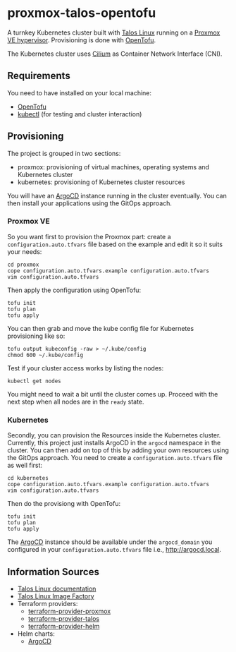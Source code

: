 # proxmox-talos-opentofu
A turnkey Kubernetes cluster built with [Talos Linux](https://www.talos.dev/) running on a
[Proxmox VE hypervisor](https://www.proxmox.com/en/products/proxmox-virtual-environment/overview).
Provisioning is done with [OpenTofu](https://opentofu.org/).

The Kubernetes cluster uses [Cilium](https://cilium.io/) as Container Network Interface (CNI).

## Requirements
You need to have installed on your local machine:
* [OpenTofu](https://opentofu.org/)
* [kubectl](https://kubernetes.io/docs/reference/kubectl/) (for testing and cluster interaction)

## Provisioning
The project is grouped in two sections:
* proxmox: provisioning of virtual machines, operating systems and Kubernetes cluster
* kubernetes: provisioning of Kubernetes cluster resources

You will have an [ArgoCD](https://argoproj.github.io/cd/) instance running in the cluster eventually. You can then
install your applications using the GitOps approach. 

### Proxmox VE
So you want first to provision the Proxmox part: create a `configuration.auto.tfvars` file based on the example and
edit it so it suits your needs:
```shell
cd proxmox
cope configuration.auto.tfvars.example configuration.auto.tfvars
vim configuration.auto.tfvars
```
Then apply the configuration using OpenTofu:
```shell
tofu init
tofu plan
tofu apply
```
You can then grab and move the kube config file for Kubernetes provisioning like so:
```shell
tofu output kubeconfig -raw > ~/.kube/config
chmod 600 ~/.kube/config
```
Test if your cluster access works by listing the nodes:
```shell
kubectl get nodes
```
You might need to wait a bit until the cluster comes up. Proceed with the next step when all nodes are in the `ready`
state.

### Kubernetes
Secondly, you can provision the Resources inside the Kubernetes cluster. Currently, this project just installs
ArgoCD in the `argocd` namespace in the cluster. You can then add on top of this by adding your own resources 
using the GitOps approach.
You need to create a `configuration.auto.tfvars` file as well first:
```shell
cd kubernetes
cope configuration.auto.tfvars.example configuration.auto.tfvars
vim configuration.auto.tfvars
```
Then do the provisiong with OpenTofu:
```shell
tofu init
tofu plan
tofu apply
```
The [ArgoCD](https://argoproj.github.io/cd/) instance should be available under the `argocd_domain` you configured
in your `configuration.auto.tfvars` file i.e., http://argocd.local.

## Information Sources
* [Talos Linux documentation](https://www.talos.dev/v1.8/)
* [Talos Linux Image Factory](https://factory.talos.dev/)
* Terraform providers:
  * [terraform-provider-proxmox](https://github.com/Telmate/terraform-provider-proxmox)
  * [terraform-provider-talos](https://github.com/siderolabs/terraform-provider-talos)
  * [terraform-provider-helm](https://github.com/hashicorp/terraform-provider-helm)
* Helm charts:
  * [ArgoCD](https://github.com/argoproj/argo-helm/tree/main/charts/argo-cd)